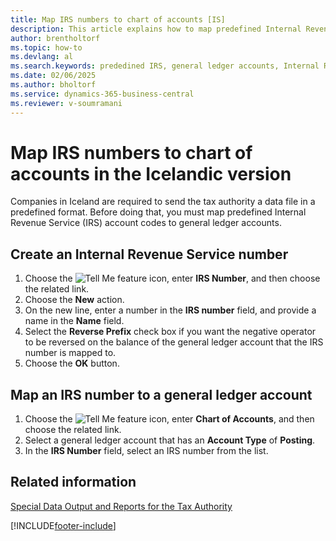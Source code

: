 ```yaml
---
title: Map IRS numbers to chart of accounts [IS]
description: This article explains how to map predefined Internal Revenue Service (IRS) account codes to general ledger accounts.
author: brentholtorf
ms.topic: how-to
ms.devlang: al
ms.search.keywords: prededined IRS, general ledger accounts, Internal Revenue Service
ms.date: 02/06/2025
ms.author: bholtorf
ms.service: dynamics-365-business-central
ms.reviewer: v-soumramani
---
```


# Map IRS numbers to chart of accounts in the Icelandic version

Companies in Iceland are required to send the tax authority a data file in a predefined format. Before doing that, you must map predefined Internal Revenue Service (IRS) account codes to general ledger accounts.  

## Create an Internal Revenue Service number  

1. Choose the ![Tell Me feature](../../media/ui-search/search_small.png "Tell me what you want to do") icon, enter **IRS Number**, and then choose the related link.  
1. Choose the **New** action.  
1. On the new line, enter a number in the **IRS number** field, and provide a name in the **Name** field.  
1. Select the **Reverse Prefix** check box if you want the negative operator to be reversed on the balance of the general ledger account that the IRS number is mapped to.  
1. Choose the **OK** button.  

## Map an IRS number to a general ledger account  

1. Choose the ![Tell Me feature](../../media/ui-search/search_small.png "Tell me what you want to do") icon, enter **Chart of Accounts**, and then choose the related link.  
1. Select a general ledger account that has an **Account Type** of **Posting**.  
1. In the **IRS Number** field, select an IRS number from the list.  

## Related information

 [Special Data Output and Reports for the Tax Authority](special-data-output-and-reports-for-the-tax-authority.md)

[!INCLUDE[footer-include](../../includes/footer-banner.md)]

